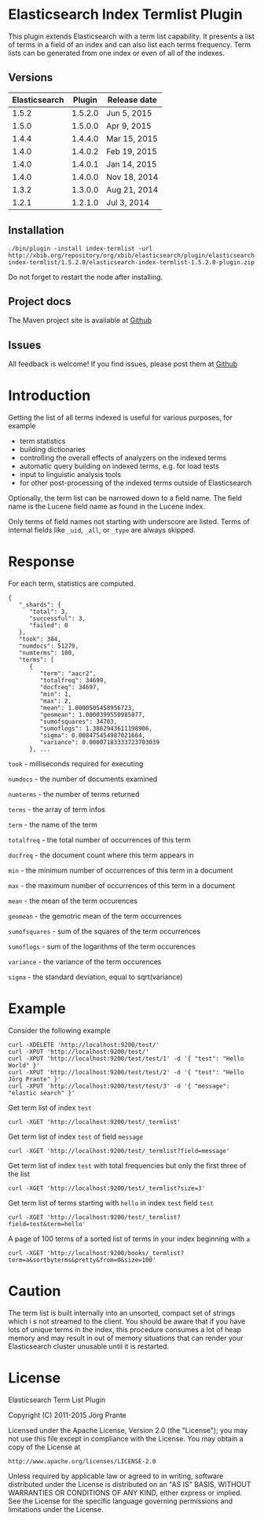 # Elasticsearch Index Termlist Plugin

This plugin extends Elasticsearch with a term list capability. It presents a list of terms in a field of an index
and can also list each terms frequency. Term lists can be generated from one index or even of all of the
indexes.

## Versions

| Elasticsearch  | Plugin       | Release date |
| -------------- | ------------ | ------------ |
| 1.5.2          | 1.5.2.0      | Jun  5, 2015 |
| 1.5.0          | 1.5.0.0      | Apr  9, 2015 |
| 1.4.4          | 1.4.4.0      | Mar 15, 2015 |
| 1.4.0          | 1.4.0.2      | Feb 19, 2015 |
| 1.4.0          | 1.4.0.1      | Jan 14, 2015 |
| 1.4.0          | 1.4.0.0      | Nov 18, 2014 |
| 1.3.2          | 1.3.0.0      | Aug 21, 2014 |
| 1.2.1          | 1.2.1.0      | Jul  3, 2014 |

## Installation

    ./bin/plugin -install index-termlist -url http://xbib.org/repository/org/xbib/elasticsearch/plugin/elasticsearch-index-termlist/1.5.2.0/elasticsearch-index-termlist-1.5.2.0-plugin.zip

Do not forget to restart the node after installing.

## Project docs

The Maven project site is available at [Github](http://jprante.github.io/elasticsearch-index-termlist)

## Issues

All feedback is welcome! If you find issues, please post them at [Github](https://github.com/jprante/elasticsearch-index-termlist/issues)

# Introduction

Getting the list of all terms indexed is useful for various purposes, for example

- term statistics
- building dictionaries
- controlling the overall effects of analyzers on the indexed terms
- automatic query building on indexed terms, e.g. for load tests
- input to linguistic analysis tools
- for other post-processing of the indexed terms outside of Elasticsearch

Optionally, the term list can be narrowed down to a field name. The field name is the Lucene field
name as found in the Lucene index.

Only terms of field names not starting with underscore are listed. Terms of internal fields
like `_uid`, `_all`, or `_type` are always skipped.

# Response

For each term, statistics are computed.

    {
       "_shards": {
          "total": 3,
          "successful": 3,
          "failed": 0
       },
       "took": 384,
       "numdocs": 51279,
       "numterms": 100,
       "terms": [
		  {
			 "term": "aacr2",
			 "totalfreq": 34699,
			 "docfreq": 34697,
			 "min": 1,
			 "max": 2,
			 "mean": 1.0000505458956723,
			 "geomean": 1.0000399550985877,
			 "sumofsquares": 34703,
			 "sumoflogs": 1.3862943611198906,
			 "sigma": 0.008475454987021664,
			 "variance": 0.00007183333723703039
		  }, ...
           
           
`took` - milliseconds required for executing

`numdocs` - the number of documents examined
           
`numterms` - the number of terms returned
           
`terms` - the array of term infos
           
`term` - the name of the term
           
`totalfreq` - the total number of occurrences of this term
           
`docfreq` - the document count where this term appears in
            
`min` - the minimum number of occurrences of this term in a document
            
`max` - the maximum number of occurrences of this term in a document 

`mean` - the mean of the term occurences 

`geomean` - the gemotric mean of the term occurrences

`sumofsquares` - sum of the squares of the term occurrences

`sumoflogs` - sum of the logarithms of the term occurences

`variance` - the variance of the term occurences

`sigma` - the standard deviation, equal to sqrt(variance)

# Example

Consider the following example 

	curl -XDELETE 'http://localhost:9200/test/'
	curl -XPUT 'http://localhost:9200/test/'
	curl -XPUT 'http://localhost:9200/test/test/1' -d '{ "test": "Hello World" }'
	curl -XPUT 'http://localhost:9200/test/test/2' -d '{ "test": "Hello Jörg Prante" }'
	curl -XPUT 'http://localhost:9200/test/test/3' -d '{ "message": "elastic search" }'

Get term list of index ``test``

	curl -XGET 'http://localhost:9200/test/_termlist'

Get term list of index `test` of field `message`

	curl -XGET 'http://localhost:9200/test/_termlist?field=message'

Get term list of index `test` with total frequencies but only the first three of the list

	curl -XGET 'http://localhost:9200/test/_termlist?size=3'

Get term list of terms starting with `hello` in index `test` field `test`

	curl -XGET 'http://localhost:9200/test/_termlist?field=test&term=hello'

A page of 100 terms of a sorted list of terms in your index beginning with `a`

    curl -XGET 'http://localhost:9200/books/_termlist?term=a&sortbyterms&pretty&from=0&size=100' 

# Caution

The term list is built internally into an unsorted, compact set of strings which i
s not streamed to the client. You should be aware that if you have lots of unique terms
in the index, this procedure consumes a lot of heap memory and may result in
out of memory situations that can render your Elasticsearch cluster unusable
until it is restarted.

# License

Elasticsearch Term List Plugin

Copyright (C) 2011-2015 Jörg Prante

Licensed under the Apache License, Version 2.0 (the "License");
you may not use this file except in compliance with the License.
You may obtain a copy of the License at

    http://www.apache.org/licenses/LICENSE-2.0

Unless required by applicable law or agreed to in writing, software
distributed under the License is distributed on an "AS IS" BASIS,
WITHOUT WARRANTIES OR CONDITIONS OF ANY KIND, either express or implied.
See the License for the specific language governing permissions and
limitations under the License.

